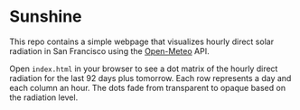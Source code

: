 # Sunshine

This repo contains a simple webpage that visualizes hourly direct solar radiation in San Francisco using the [Open-Meteo](https://open-meteo.com/) API.

Open `index.html` in your browser to see a dot matrix of the hourly direct radiation for the last 92 days plus tomorrow. Each row represents a day and each column an hour. The dots fade from transparent to opaque based on the radiation level.
